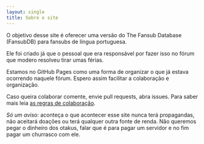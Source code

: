 ```yaml
---
layout: single
title: Sobre o site
---
```


O objetivo desse site é oferecer uma versão do The Fansub Database (FansubDB) para fansubs de língua portuguesa.

Ele foi criado já que o pessoal que era responsável por fazer isso no fórum que modero resolveu tirar umas férias.

Estamos no GitHub Pages como uma forma de organizar o que já estava ocorrendo naquele fórum.
Espero assim facilitar a colaboração e organização.

Caso queira colaborar comente, envie pull requests, abra issues. Para saber mais leia [as regras de colaboração](../regras).

*Só um aviso:* aconteça o que acontecer esse site nunca terá propagandas, não aceitará doações ou terá qualquer outra
fonte de renda. Não queremos pegar o dinheiro dos otakus, falar que é para pagar um servidor e no fim pagar um churrasco
com ele.
